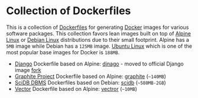 # Collection of Dockerfiles

This is a collection of [Dockerfiles](https://docs.docker.com/engine/reference/builder/) for generating [Docker](https://docs.docker.com/) images for various software packages. This collection favors lean images built on top of [Alpine Linux](http://alpinelinux.org/) or [Debian Linux](https://www.debian.org/) distributions due to their small footprint. Alpine has a `5MB` image while Debian has a `125MB` image. [Ubuntu Linux](http://www.ubuntu.com/) which is one of the most popular base images for Docker is `188MB`.

   * [Django](https://www.djangoproject.com/) Dockerfile based on Alpine: [djnago](django) - moved to official Django image [fork](https://github.com/rvernica/docker-django)
   * [Graphite Project](https://github.com/graphite-project) Dockerfile based on Alpine: [graphite](graphite) (`~140MB`)
   * [SciDB DBMS](http://www.paradigm4.com/) Dockerfiles based on Debian: [scidb](scidb) (`~580MB-2GB`)
   * [Vector](http://vectoross.io/) Dockerfile based on Alpine: [vectror](vector) (`~10MB`)
